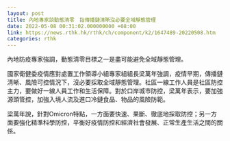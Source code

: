 ```yaml
---
layout: post
title: 內地專家談動態清零　指傳播鏈清晰沒必要全域靜態管理
date: 2022-05-08 00:31:02.000000000 +08:00
link: https://news.rthk.hk/rthk/ch/component/k2/1647489-20220508.htm
categories: rthk
---
```


內地防疫專家強調，動態清零目標之一是盡可能避免全域靜態管理。

國家衛健委疫情應對處置工作領導小組專家組組長梁萬年強調，疫情早期，傳播鏈清晰、風險可控情況下，沒必要採取全域靜態管理。社區一線工作人員是社區防控主力，要做好一線人員工作和生活保障。對於口岸城市防控，梁萬年表示，要加強源頭管控，加強入境人流及進口冷鏈食品、物品的風險防範。

梁萬年說，針對Omicron特點，一方面要快速、果斷、徹底地採取防控；另一方面要強化精準科學防控，平衡好疫情防控和經濟社會發展、正常生產生活之間的關係。
